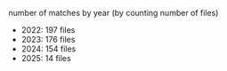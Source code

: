 number of matches by year (by counting number of files)
<!-- FILE_COUNTS_START -->
- 2022: 197 files
- 2023: 176 files
- 2024: 154 files
- 2025: 14 files
<!-- FILE_COUNTS_END -->
